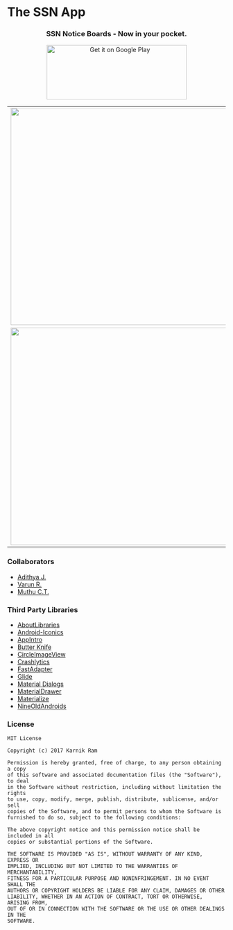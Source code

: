 # The SSN App
<h3 align='center'>SSN Notice Boards - Now in your pocket.</h3>                              
<p align="center"><a href='https://play.google.com/store/apps/details?id=in.edu.ssn.ssnapp'><img alt='Get it on Google Play' src='https://play.google.com/intl/en_us/badges/images/generic/en_badge_web_generic.png' height="125" width="323"/></a></p>

<table border="0" cellspacing="5" cellpadding="0">
  <tr>
    <td><img src="https://github.com/karnikram/the-ssn-app/blob/master/app/screenshots/login.png" height="500px"/></td>
    <td><img src="https://github.com/karnikram/the-ssn-app/blob/master/app/screenshots/main.png" height="500px"/></td>
    <td><img src="https://github.com/karnikram/the-ssn-app/blob/master/app/screenshots/examcell.png" height="500px"/></td>
  </tr>
  <div></div>
  <tr>
    <td><img src="https://github.com/karnikram/the-ssn-app/blob/master/app/screenshots/social.png" height="500px"/></td>
    <td><img src="https://github.com/karnikram/the-ssn-app/blob/master/app/screenshots/buses.png" height="500px"/></td>
    <td><img src="https://github.com/karnikram/the-ssn-app/blob/master/app/screenshots/dining.png" height="500px"/></td>
    
  </tr>
</table>

### Collaborators
* [Adithya J.](https://github.com/adithya321)
* [Varun R.](https://github.com/varunranganathan)
* [Muthu C.T.](https://github.com/muthuct)

### Third Party Libraries
* [AboutLibraries](https://github.com/mikepenz/AboutLibraries)
* [Android-Iconics](https://github.com/mikepenz/Android-Iconics)
* [AppIntro](https://github.com/apl-devs/AppIntro)
* [Butter Knife](https://github.com/JakeWharton/butterknife)
* [CircleImageView](https://github.com/hdodenhof/CircleImageView)
* [Crashlytics](https://fabric.io/kits/android/crashlytics)
* [FastAdapter](https://github.com/mikepenz/FastAdapter)
* [Glide](https://github.com/bumptech/glide)
* [Material Dialogs](https://github.com/afollestad/material-dialogs)
* [MaterialDrawer](https://github.com/mikepenz/MaterialDrawer)
* [Materialize](https://github.com/mikepenz/Materialize)
* [NineOldAndroids](https://github.com/JakeWharton/NineOldAndroids)

### License
```
MIT License

Copyright (c) 2017 Karnik Ram

Permission is hereby granted, free of charge, to any person obtaining a copy
of this software and associated documentation files (the "Software"), to deal
in the Software without restriction, including without limitation the rights
to use, copy, modify, merge, publish, distribute, sublicense, and/or sell
copies of the Software, and to permit persons to whom the Software is
furnished to do so, subject to the following conditions:

The above copyright notice and this permission notice shall be included in all
copies or substantial portions of the Software.

THE SOFTWARE IS PROVIDED "AS IS", WITHOUT WARRANTY OF ANY KIND, EXPRESS OR
IMPLIED, INCLUDING BUT NOT LIMITED TO THE WARRANTIES OF MERCHANTABILITY,
FITNESS FOR A PARTICULAR PURPOSE AND NONINFRINGEMENT. IN NO EVENT SHALL THE
AUTHORS OR COPYRIGHT HOLDERS BE LIABLE FOR ANY CLAIM, DAMAGES OR OTHER
LIABILITY, WHETHER IN AN ACTION OF CONTRACT, TORT OR OTHERWISE, ARISING FROM,
OUT OF OR IN CONNECTION WITH THE SOFTWARE OR THE USE OR OTHER DEALINGS IN THE
SOFTWARE.
```

